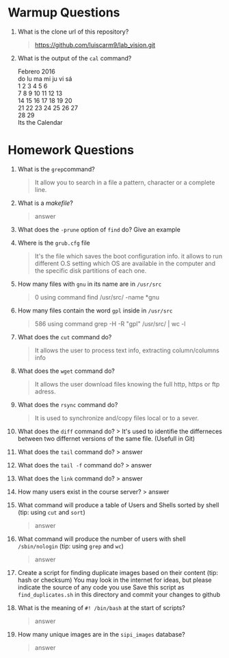 # Warmup Questions

1.  What is the clone url of this repository?
    >   https://github.com/luiscarm9/lab_vision.git

2.  What is the output of the ``cal`` command?

      Febrero 2016      
do lu ma mi ju vi sá  
    1  2  3  4  5  6  
 7  8  9 10 11 12 13  
14 15 16 17 18 19 20  
21 22 23 24 25 26 27  
28 29                 
       Its the Calendar

# Homework Questions

1.  What is the ``grep``command?
    >   It allow you to search in a file a pattern, character or a complete line.

2.  What is a *makefile*?
    >   answer

4.  What does the ``-prune`` option of ``find`` do? Give an example
    >   

5.  Where is the ``grub.cfg``  file
    >   It's the file which saves the boot configuration info. it allows to run different O.S setting which OS are available in the computer and the specific disk partitions of each one.

6.  How many files with ``gnu`` in its name are in ``/usr/src``
    >   0 using command find /usr/src/ -name *gnu

7.  How many files contain the word ``gpl`` inside in ``/usr/src``
    >   586 using command grep -H -R "gpl" /usr/src/ | wc -l

8.  What does the ``cut`` command do?
    >   It allows the user to process text info, extracting column/columns info

9.  What does the ``wget`` command do?
    >   It allows the user download files knowing the full http, https or ftp adress.

9.  What does the ``rsync`` command do?
    >   It is used to synchronize and/copy files local or to a sever.

10.  What does the ``diff`` command do?
    >   It's used to identifie the differneces between two differnet versions of the same file. (Usefull in Git)

10.  What does the ``tail`` command do?
    >   answer

10.  What does the ``tail -f`` command do?
    >   answer

10.  What does the ``link`` command do?
    >   answer

11.  How many users exist in the course server?
    >   answer

12. What command will produce a table of Users and Shells sorted by shell (tip: using ``cut`` and ``sort``)
    >   answer

13. What command will produce the number of users with shell ``/sbin/nologin`` (tip: using ``grep`` and ``wc``)
    >   answer

15. Create a script for finding duplicate images based on their content (tip: hash or checksum)
    You may look in the internet for ideas, but please indicate the source of any code you use
    Save this script as ``find_duplicates.sh`` in this directory and commit your changes to github

16. What is the meaning of ``#! /bin/bash`` at the start of scripts?
    >   answer

17. How many unique images are in the ``sipi_images`` database?
    >   answer
    
